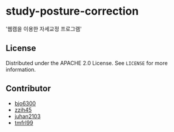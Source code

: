 # study-posture-correction
'웹캠을 이용한 자세교정 프로그램' 

## License

Distributed under the APACHE 2.0 License. See `LICENSE` for more information.

## Contributor
* [bjo6300](https://github.com/bjo6300) <br>
* [zzih45](https://github.com/zzih45) <br>
* [juhan2103](https://github.com/juhan2103) <br>
* [tmfrl99](https://github.com/tmfrl99) <br>
